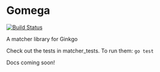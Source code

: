 # Gomega

[![Build Status](https://travis-ci.org/onsi/gomega.png)](https://travis-ci.org/onsi/gomega)

A matcher library for Ginkgo

Check out the tests in matcher_tests.  To run them: `go test`

Docs coming soon!
